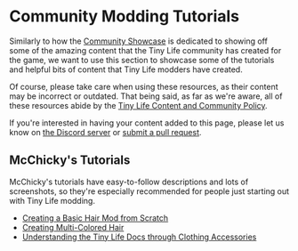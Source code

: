 # Community Modding Tutorials
Similarly to how the [Community Showcase](https://tinylifegame.com/community/) is dedicated to showing off some of the amazing content that the Tiny Life community has created for the game, we want to use this section to showcase some of the tutorials and helpful bits of content that Tiny Life modders have created.

Of course, please take care when using these resources, as their content may be incorrect or outdated. That being said, as far as we're aware, all of these resources abide by the [Tiny Life Content and Community Policy](https://docs.tinylifegame.com/articles/content_policy.html).

If you're interested in having your content added to this page, please let us know on [the Discord server](https://link.tinylifegame.com/discordweb) or [submit a pull request](https://github.com/Ellpeck/TinyLifeWeb/blob/main/docs/articles/community_mod_tutorials.md).

## McChicky's Tutorials
McChicky's tutorials have easy-to-follow descriptions and lots of screenshots, so they're especially recommended for people just starting out with Tiny Life modding.
- [Creating a Basic Hair Mod from Scratch](https://docs.google.com/document/d/e/2PACX-1vShsxqDFy4TqvOG_eq5kpD5gnMvCJ4to0CdC_PnFHjfPTdVJIDMPbdsqVqI-hPHuMeYXMQitesvSbQ7/pub)
- [Creating Multi-Colored Hair](https://docs.google.com/document/d/e/2PACX-1vRKkXlBlPozVQHQBdkihDJZLxwKQHyiHYJxXDjV05Q70ietByleY6DipTgfG0jaYftxSD92JeoPmDoj/pub)
- [Understanding the Tiny Life Docs through Clothing Accessories](https://docs.google.com/document/d/e/2PACX-1vTQRMeR2eNb74xLGVZk_2JkFC_WhhchmopujRBUVHrU8GZCGYUltfML9-neQVnmaKuv4Co_souSH6Ve/pub)
